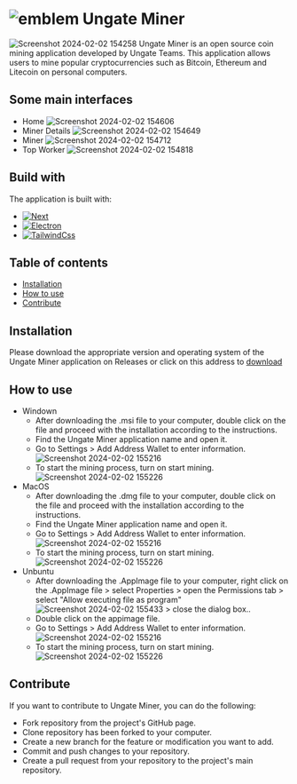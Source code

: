 # ![emblem](https://github.com/Ungate/Ungate-GNode/assets/158558214/8390822f-6068-40b8-ba72-9357eefb8bb1) Ungate Miner
![Screenshot 2024-02-02 154258](https://github.com/Ungate/Ungate-GNode/assets/158558214/f00c26b9-516c-43be-b947-5bbf5f52f094)
 Ungate Miner is an open source coin mining application developed by Ungate Teams. This application allows users to mine popular cryptocurrencies such as Bitcoin, Ethereum and Litecoin on personal computers.

## Some main interfaces
- Home
![Screenshot 2024-02-02 154606](https://github.com/Ungate/Ungate-GNode/assets/158558214/24960eea-b1cc-41b7-a8f4-3d27938958de)
- Miner Details
![Screenshot 2024-02-02 154649](https://github.com/Ungate/Ungate-GNode/assets/158558214/b91651b4-fbce-4c5c-89e7-086879ccfcc9)
- Miner
![Screenshot 2024-02-02 154712](https://github.com/Ungate/Ungate-GNode/assets/158558214/5134a275-88cc-4805-907c-2f01eddff9c9)
- Top Worker
![Screenshot 2024-02-02 154818](https://github.com/Ungate/Ungate-GNode/assets/158558214/0f726e3a-a524-45e6-a688-67d96c0addac)
## Build with
The application is built with:
- [![Next][Next.js]][Next-url]
- [![Electron][Electron.js]][Electron-url]
- [![TailwindCss][Tailwindcss]][Tailwindcss-url]
## Table of contents
- [Installation](#installation)
- [How to use](#how-to-use)
- [Contribute](#contribute)
## Installation
Please download the appropriate version and operating system of the Ungate Miner application on Releases or click on this address to [download](https://github.com/Cryptopiece/ungate/releases)
## How to use
- Windown
  * After downloading the .msi file to your computer, double click on the file and proceed with the installation according to the instructions.
  * Find the Ungate Miner application name and open it.
  * Go to Settings > Add Address Wallet to enter information.
  ![Screenshot 2024-02-02 155216](https://github.com/Ungate/Ungate-GNode/assets/158558214/6a20cd8f-0c80-4077-95bb-b38a6f616347)
  * To start the mining process, turn on start mining. ![Screenshot 2024-02-02 155226](https://github.com/Ungate/Ungate-GNode/assets/158558214/8b5b5bc4-39ee-4db2-9f2c-5a4686f8d96d)
- MacOS
  * After downloading the .dmg file to your computer, double click on the file and proceed with the installation according to the instructions.
  * Find the Ungate Miner application name and open it.
  * Go to Settings > Add Address Wallet to enter information.
 ![Screenshot 2024-02-02 155216](https://github.com/Ungate/Ungate-GNode/assets/158558214/9155d6fc-3d8a-4a30-8165-546088c3ec52)
  * To start the mining process, turn on start mining. ![Screenshot 2024-02-02 155226](https://github.com/Ungate/Ungate-GNode/assets/158558214/8ee053a7-8eb9-4fef-8779-9319cdc9fcb1)
- Unbuntu
  * After downloading the .AppImage file to your computer, right click on the .AppImage file > select Properties > open the Permissions tab > select "Allow executing file as program" ![Screenshot 2024-02-02 155433](https://github.com/Ungate/Ungate-GNode/assets/158558214/8861a36e-0e4d-4534-96b9-af9dce1d2f66) > close the dialog box..
  * Double click on the appimage file.
  * Go to Settings > Add Address Wallet to enter information.
  ![Screenshot 2024-02-02 155216](https://github.com/Ungate/Ungate-GNode/assets/158558214/9c5f086b-443e-490c-9017-65494ad396b2)
  * To start the mining process, turn on start mining. ![Screenshot 2024-02-02 155226](https://github.com/Ungate/Ungate-GNode/assets/158558214/c0530bbe-196c-4b14-90d6-8eb7592bc529)
## Contribute
If you want to contribute to Ungate Miner, you can do the following:
- Fork repository from the project's GitHub page.
- Clone repository has been forked to your computer.
- Create a new branch for the feature or modification you want to add.
- Commit and push changes to your repository.
- Create a pull request from your repository to the project's main repository.

[Next.js]: https://img.shields.io/badge/next.js-000000?style=for-the-badge&logo=nextdotjs&logoColor=white
[Next-url]: https://nextjs.org/
[Electron.js]: https://img.shields.io/badge/Electron.JS-E0FFFF?style=for-the-badge&logo=electron
[Electron-url]: https://www.electronjs.org/
[Tailwindcss]: https://img.shields.io/badge/TailwindCSS-AFEEEE?style=for-the-badge&logo=tailwindcss
[Tailwindcss-url]: https://tailwindcss.com/
